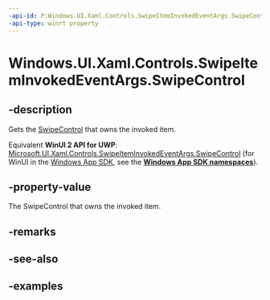 ```yaml
---
-api-id: P:Windows.UI.Xaml.Controls.SwipeItemInvokedEventArgs.SwipeControl
-api-type: winrt property
---
```


<!-- Property syntax.
public SwipeControl SwipeControl { get; }
-->

# Windows.UI.Xaml.Controls.SwipeItemInvokedEventArgs.SwipeControl

## -description

Gets the [SwipeControl](swipecontrol.md) that owns the invoked item.

Equivalent **WinUI 2 API for UWP**: [Microsoft.UI.Xaml.Controls.SwipeItemInvokedEventArgs.SwipeControl](/windows/winui/api/microsoft.ui.xaml.controls.swipeiteminvokedeventargs.swipecontrol) (for WinUI in the [Windows App SDK](/windows/apps/windows-app-sdk/), see the **[Windows App SDK namespaces](/windows/windows-app-sdk/api/winrt/)**).

## -property-value

The SwipeControl that owns the invoked item.

## -remarks

## -see-also

## -examples

